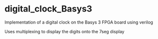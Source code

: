 # digital_clock_Basys3
Implementation of a digital clock on the Basys 3 FPGA board using verilog

Uses multiplexing to display the digits onto the 7seg display
